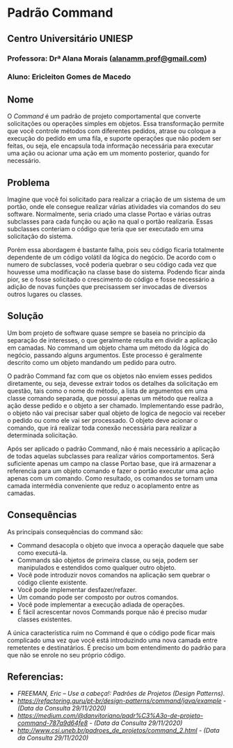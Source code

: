 # Padrão Command

## Centro Universitário UNIESP

### Professora: Drª Alana Morais ([alanamm.prof@gmail.com](mailto:alanamm.prof@gmail.com))

### Aluno: Ericleiton Gomes de Macedo

## Nome
O *Command* é um padrão de projeto comportamental que converte solicitações ou operações simples em objetos. Essa transformação permite que você controle métodos com diferentes pedidos, atrase ou coloque a execução do pedido em uma fila, e suporte operações que não podem ser feitas, ou seja, ele encapsula toda informação necessária para executar uma ação ou acionar uma ação em um momento posterior, quando for necessário.

## Problema
Imagine que você foi solicitado para realizar a criação de um sistema de um portão, onde ele consegue realizar várias atividades via comandos do seu software. Normalmente, seria criado uma classe Portao e várias outras subclasses para cada função ou ação na qual o portão realizaria. Essas subclasses conteriam o código que teria que ser executado em uma solicitação do sistema.

Porém essa abordagem é bastante falha, pois seu código ficaria totalmente dependente de um código volátil da lógica do negócio. De acordo com o numero de subclasses, você poderia quebrar o seu código cada vez que houvesse uma modificação na classe base do sistema. Podendo ficar ainda pior, se o fosse solicitado o crescimento do código e fosse necessário a adição de novas funções que precisassem ser invocadas de diversos outros lugares ou classes.


## Solução
Um bom projeto de software quase sempre se baseia no princípio da separação de interesses, o que geralmente resulta em dividir a aplicação em camadas. No command um objeto chama um método da lógica do negócio, passando alguns argumentos. Este processo é geralmente descrito como um objeto mandando um pedido para outro.

O padrão Command faz com que os objetos não enviem esses pedidos diretamente, ou seja, devesse extrair todos os detalhes da solicitação em questão, tais como o nome do método, a lista de argumentos em uma classe comando separada, que possui apenas um método que realiza a ação desse pedido e o objeto a ser chamado. Implementando esse padrão, o objeto não vai precisar saber qual objeto de logica de negocio vai receber o pedido ou como ele vai ser processado. O objeto deve acionar o comando, que irá realizar toda conexão necessária para realizar a determinada solicitação.

Após ser aplicado o padrão Command, não é mais necessário a aplicação de todas aquelas subclasses para realizar vários comportamentos. Será suficiente apenas um campo na classe Portao base, que irá armazenar a referencia para um objeto comando e fazer o portão executar uma ação apenas com um comando. Como resultado, os comandos se tornam uma camada intermédia conveniente que reduz o acoplamento entre as camadas.


## Consequências
As principais consequências do command são:
*	Command desacopla o objeto que invoca a operação daquele que sabe como executá-la.
*	Commands são objetos de primeira classe, ou seja, podem ser manipulados e estendidos como qualquer outro objeto.
*	Você pode introduzir novos comandos na aplicação sem quebrar o código cliente existente.
*	Você pode implementar desfazer/refazer.
*	Um comando pode ser composto por outros comandos. 
*	Você pode implementar a execução adiada de operações.
*	É fácil acrescentar novos Commands porque não é preciso mudar classes existentes.

A única característica ruim no Command é que o código pode ficar mais complicado uma vez que você está introduzindo uma nova camada entre remetentes e destinatários. É preciso um bom entendimento do padrão para que não se enrole no seu próprio código.

## Referencias:

* _FREEMAN, Eric – Use a cabeça!: Padrões de Projetos (Design Patterns)._
* _https://refactoring.guru/pt-br/design-patterns/command/java/example - (Data da Consulta 29/11/2020)_
* _https://medium.com/@danvitoriano/padr%C3%A3o-de-projeto-command-787a9d64fe8 - (Data da Consulta 29/11/2020)_
* _http://www.csi.uneb.br/padroes_de_projetos/command_2.html - (Data da Consulta 29/11/2020)_
